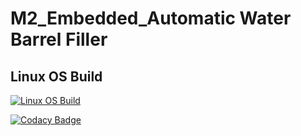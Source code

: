 # M2_Embedded_Automatic Water Barrel Filler
## Linux OS Build
[![Linux OS Build](https://github.com/sreeni1346/M2_Embedded_Automatic-Water-Barrel-Filler/actions/workflows/Linux_c-cpp.yml/badge.svg)](https://github.com/sreeni1346/M2_Embedded_Automatic-Water-Barrel-Filler/blob/main/.github/workflows/Linux_c-cpp.yml)

[![Codacy Badge](https://app.codacy.com/project/badge/Grade/d71e3abcef2b4ea9ac92b838562f8ef1)](https://www.codacy.com/gh/sreeni1346/M2_Embedded_Automatic-Water-Barrel-Filler/dashboard?utm_source=github.com&amp;utm_medium=referral&amp;utm_content=sreeni1346/M2_Embedded_Automatic-Water-Barrel-Filler&amp;utm_campaign=Badge_Grade)
